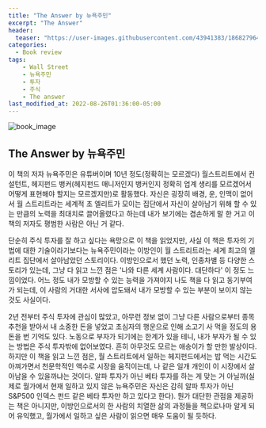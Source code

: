```yaml
---
title: "The Answer by 뉴욕주민"
excerpt: "The Answer"
header:
  teaser: "https://user-images.githubusercontent.com/43941383/186827964-ef60f0ab-3ca0-4c8c-9572-876875242a28.jpg"
categories:
  - Book review
tags:
    - Wall Street
    - 뉴욕주민
    - 투자
    - 주식
    - The answer
last_modified_at: 2022-08-26T01:36:00-05:00
---
```


![book_image](https://user-images.githubusercontent.com/43941383/186827964-ef60f0ab-3ca0-4c8c-9572-876875242a28.jpg)

## The Answer by 뉴욕주민

이 책의 저자 뉴욕주민은 유튜버이며 10년 정도(정확히는 모르겠다) 월스트리트에서 컨설턴트, 헤지펀드 뱅커(헤지펀드 매니저인지 뱅커인지 정확히 업계 생리를 모르겠어서 어떻게 표현해야 할지는 모르겠지만)로 활동했다. 자신은 굉장히 배경, 운, 인맥이 없어서 월 스트리트라는 세계적 초 엘리트가 모이는 집단에서 자신이 살아남기 위해 할 수 있는 만큼의 노력을 최대치로 끌어올렸다고 하는데 내가 보기에는 겸손하게 말 한 거고 이 책의 저자도 평범한 사람은 아닌 거 같다.

단순히 주식 투자를 잘 하고 싶다는 욕망으로 이 책을 읽었지만, 사실 이 책은 투자의 기법에 대한 기술이라기보다는 뉴욕주민이라는 이방인이 월 스트리트라는 세계 최고의 엘리트 집단에서 살아남았던 스토리이다. 이방인으로서 했던 노력, 인종차별 등 다양한 스토리가 있는데, 그냥 다 읽고 느낀 점은 '나와 다른 세계 사람이다. 대단하다' 이 정도 느낌이었다. 어느 정도 내가 모방할 수 있는 능력을 가져야지 나도 책을 다 읽고 동기부여가 되는데, 이 사람의 거대한 서사에 압도돼서 내가 모방할 수 있는 부분이 보이지 않는 것도 사실이다.

2년 전부터 주식 투자에 관심이 많았고, 아무런 정보 없이 그냥 다른 사람으로부터 종목 추천을 받아서 내 소중한 돈을 넣었고 초심자의 행운으로 인해 소고기 사 먹을 정도의 용돈을 번 기억도 있다. 노동으로 부자가 되기에는 한계가 있을 테니, 내가 부자가 될 수 있는 방법은 주식 투자밖에 없어보였다. 흔히 아무것도 모르는 애송이가 할 만한 발상이다. 하지만 이 책을 읽고 느낀 점은, 월 스트리트에서 일하는 헤지펀드에서는 밥 먹는 시간도 아껴가면서 천문학적인 액수로 시장을 움직이는데, 나 같은 일개 개인이 이 시장에서 살아남을 수 있을까냐는 것이다. 알파 투자가 아닌 베타 투자를 하는 게 맞는 거 아닐까(실제로 월가에서 현재 일하고 있지 않은 뉴욕주민은 자신은 감히 알파 투자가 아닌 S&P500 인덱스 펀드 같은 베타 투자만 하고 있다고 한다).
뭔가 대단한 관점을 제공하는 책은 아니지만, 이방인으로서의 한 사람의 치열한 삶의 과정들을 책으로나마 알게 되어 유익했고, 월가에서 일하고 싶은 사람이 읽으면 매우 도움이 될 듯하다.
